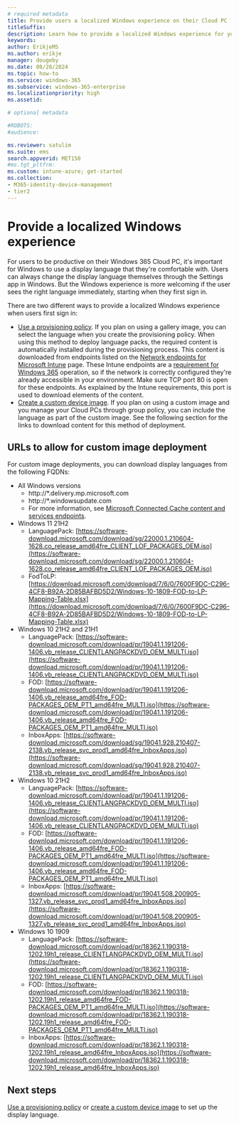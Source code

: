 ```yaml
---
# required metadata
title: Provide users a localized Windows experience on their Cloud PC
titleSuffix:
description: Learn how to provide a localized Windows experience for your end users.
keywords:
author: ErikjeMS  
ms.author: erikje
manager: dougeby
ms.date: 08/28/2024
ms.topic: how-to
ms.service: windows-365
ms.subservice: windows-365-enterprise
ms.localizationpriority: high
ms.assetid: 

# optional metadata

#ROBOTS:
#audience:

ms.reviewer: satulim
ms.suite: ems
search.appverid: MET150
#ms.tgt_pltfrm:
ms.custom: intune-azure; get-started
ms.collection:
- M365-identity-device-management
- tier2
---
```


# Provide a localized Windows experience

For users to be productive on their Windows 365 Cloud PC, it's important for Windows to use a display language that they're comfortable with. Users can always change the display language themselves through the Settings app in Windows. But the Windows experience is more welcoming if the user sees the right language immediately, starting when they first sign in.

There are two different ways to provide a localized Windows experience when users first sign in:

- [Use a provisioning policy](use-provisioning-policy-default-display-language.md). If you plan on using a gallery image, you can select the language when you create the provisioning policy. When using this method to deploy language packs, the required content is automatically installed during the provisioning process. This content is downloaded from endpoints listed on the [Network endpoints for Microsoft Intune](/mem/intune/fundamentals/intune-endpoints) page. These Intune endpoints are a [requirement for Windows 365](requirements-network.md?tabs=enterprise%2Cent) operation, so if the network is correctly configured they're already accessible in your environment. Make sure TCP port 80 is open for these endpoints. As explained by the Intune requirements, this port is used to download elements of the content.
- [Create a custom device image](create-custom-image-languages.md). If you plan on using a custom image and you manage your Cloud PCs through group policy, you can include the language as part of the custom image. See the following section for the links to download content for this method of deployment.

## URLs to allow for custom image deployment

For custom image deployments, you can download display languages from the following FQDNs:

- All Windows versions
  - http://*.delivery.mp.microsoft.com
  - http://*.windowsupdate.com
  - For more information, see [Microsoft Connected Cache content and services endpoints](/windows/deployment/do/delivery-optimization-endpoints).
- Windows 11 21H2
  - LanguagePack: [https://software-download.microsoft.com/download/sg/22000.1.210604-1628.co_release_amd64fre_CLIENT_LOF_PACKAGES_OEM.iso](https://software-download.microsoft.com/download/sg/22000.1.210604-1628.co_release_amd64fre_CLIENT_LOF_PACKAGES_OEM.iso)
  - FodToLP: [https://download.microsoft.com/download/7/6/0/7600F9DC-C296-4CF8-B92A-2D85BAFBD5D2/Windows-10-1809-FOD-to-LP-Mapping-Table.xlsx](https://download.microsoft.com/download/7/6/0/7600F9DC-C296-4CF8-B92A-2D85BAFBD5D2/Windows-10-1809-FOD-to-LP-Mapping-Table.xlsx)
- Windows 10 21H2 and 21H1
  - LanguagePack: [https://software-download.microsoft.com/download/pr/19041.1.191206-1406.vb_release_CLIENTLANGPACKDVD_OEM_MULTI.iso](https://software-download.microsoft.com/download/pr/19041.1.191206-1406.vb_release_CLIENTLANGPACKDVD_OEM_MULTI.iso)
  - FOD: [https://software-download.microsoft.com/download/pr/19041.1.191206-1406.vb_release_amd64fre_FOD-PACKAGES_OEM_PT1_amd64fre_MULTI.iso](https://software-download.microsoft.com/download/pr/19041.1.191206-1406.vb_release_amd64fre_FOD-PACKAGES_OEM_PT1_amd64fre_MULTI.iso)
  - InboxApps: [https://software-download.microsoft.com/download/sg/19041.928.210407-2138.vb_release_svc_prod1_amd64fre_InboxApps.iso](https://software-download.microsoft.com/download/sg/19041.928.210407-2138.vb_release_svc_prod1_amd64fre_InboxApps.iso)
- Windows 10 21H2
  - LanguagePack: [https://software-download.microsoft.com/download/pr/19041.1.191206-1406.vb_release_CLIENTLANGPACKDVD_OEM_MULTI.iso](https://software-download.microsoft.com/download/pr/19041.1.191206-1406.vb_release_CLIENTLANGPACKDVD_OEM_MULTI.iso)
  - FOD: [https://software-download.microsoft.com/download/pr/19041.1.191206-1406.vb_release_amd64fre_FOD-PACKAGES_OEM_PT1_amd64fre_MULTI.iso](https://software-download.microsoft.com/download/pr/19041.1.191206-1406.vb_release_amd64fre_FOD-PACKAGES_OEM_PT1_amd64fre_MULTI.iso)
  - InboxApps: [https://software-download.microsoft.com/download/pr/19041.508.200905-1327.vb_release_svc_prod1_amd64fre_InboxApps.iso](https://software-download.microsoft.com/download/pr/19041.508.200905-1327.vb_release_svc_prod1_amd64fre_InboxApps.iso)
- Windows 10 1909
  - LanguagePack: [https://software-download.microsoft.com/download/pr/18362.1.190318-1202.19h1_release_CLIENTLANGPACKDVD_OEM_MULTI.iso](https://software-download.microsoft.com/download/pr/18362.1.190318-1202.19h1_release_CLIENTLANGPACKDVD_OEM_MULTI.iso)
  - FOD: [https://software-download.microsoft.com/download/pr/18362.1.190318-1202.19h1_release_amd64fre_FOD-PACKAGES_OEM_PT1_amd64fre_MULTI.iso](https://software-download.microsoft.com/download/pr/18362.1.190318-1202.19h1_release_amd64fre_FOD-PACKAGES_OEM_PT1_amd64fre_MULTI.iso)
  - InboxApps: [https://software-download.microsoft.com/download/pr/18362.1.190318-1202.19h1_release_amd64fre_InboxApps.iso](https://software-download.microsoft.com/download/pr/18362.1.190318-1202.19h1_release_amd64fre_InboxApps.iso)

## Next steps

[Use a provisioning policy](use-provisioning-policy-default-display-language.md) or [create a custom device image](create-custom-image-languages.md) to set up the display language.
